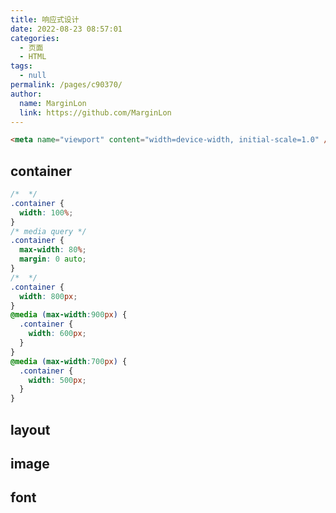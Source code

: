 ```yaml
---
title: 响应式设计
date: 2022-08-23 08:57:01
categories: 
  - 页面
  - HTML
tags: 
  - null
permalink: /pages/c90370/
author: 
  name: MarginLon
  link: https://github.com/MarginLon
---
```

<!-- # 响应式设计 -->

```html
<meta name="viewport" content="width=device-width, initial-scale=1.0" />
```

## container

````css
/*  */
.container {
  width: 100%;
}
/* media query */
.container {
  max-width: 80%;
  margin: 0 auto;
}
/*  */
.container {
  width: 800px;
}
@media (max-width:900px) {
  .container {
    width: 600px;
  }
}
@media (max-width:700px) {
  .container {
    width: 500px;
  }
}
````

## layout

## image

## font
